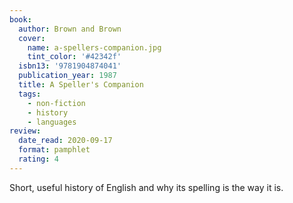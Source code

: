 ```yaml
---
book:
  author: Brown and Brown
  cover:
    name: a-spellers-companion.jpg
    tint_color: '#42342f'
  isbn13: '9781904874041'
  publication_year: 1987
  title: A Speller's Companion
  tags:
    - non-fiction
    - history
    - languages
review:
  date_read: 2020-09-17
  format: pamphlet
  rating: 4
---
```


Short, useful history of English and why its spelling is the way it is.